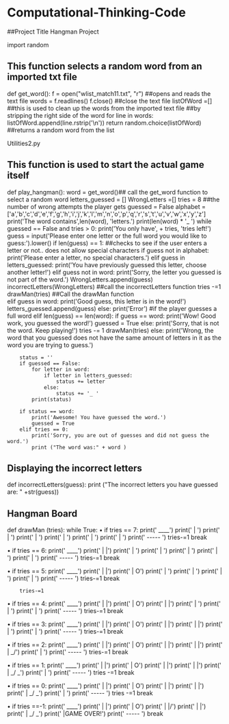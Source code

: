 # Computational-Thinking-Code

##Project Title
Hangman Project

import random

## This function selects a random word from an imported txt file
def get_word():
    f = open("wlist_match11.txt", "r") ##opens and reads the text file
    words = f.readlines()
    f.close() ##close the text file
    listOfWord =[]
    ##this is used to clean up the words from the imported text file
    ##by stripping the right side of the word
    for line in words:
        listOfWord.append(line.rstrip('\n'))
    return random.choice(listOfWord) ##returns a random word from the list


 Utilities2.py

## This function is used to start the actual game itself
def play_hangman():
    word = get_word()## call the get_word function to select a random word
    letters_guessed = []
    WrongLetters =[]
    tries = 8 ##the number of wrong attempts the player gets
    guessed = False
    alphabet = ['a','b','c','d','e','f','g','h','i','j','k','l','m','n','o','p','q','r','s','t','u','v','w','x','y','z']
    print('The word contains',len(word), 'letters.')
    print(len(word) * '_ ')
    while guessed == False and tries > 0:
        print('You only have', + tries, 'tries left!')
        guess = input('Please enter one letter or the full word you would like to guess:').lower()
        if len(guess) == 1:
            ##checks to see if the user enters a letter or not.. does not allow special characters
            if guess not in alphabet:
                print('Please enter a letter, no special characters.')
            elif guess in letters_guessed:
                print('You have previously guessed this letter, choose another letter!')
            elif guess not in word:
                print('Sorry, the letter you guessed is not part of the word.')
                WrongLetters.append(guess)
                incorrectLetters(WrongLetters) ##call the incorrectLetters function
                tries -=1
                drawMan(tries) ##Call the drawMan function  
            elif guess in word:
                print('Good guess, this letter is in the word!')
                letters_guessed.append(guess)
            else:
                print('Error')
        #if the player guesses a full word
        elif len(guess) == len(word):
            if guess == word:
                print('Wow! Good work, you guessed the word!')
                guessed = True
            else:
                print('Sorry, that is not the word. Keep playing!')
                tries -= 1
                drawMan(tries)
        else:
            print('Wrong, the word that you guessed does not have the same amount of letters in it as the word you are trying to guess.')
            
        status = ''
        if guessed == False:
            for letter in word:
                if letter in letters_guessed:
                    status += letter
                else:
                    status += '_ '
            print(status)
        
        if status == word:
            print('Awesome! You have guessed the word.')
            guessed = True
        elif tries == 0:
            print('Sorry, you are out of guesses and did not guess the word.')
            print ("The word was:" + word )
 

## Displaying the incorrect letters
def incorrectLetters(guess):
    print ("The incorrect letters you have guessed are: " +str(guess))



## Hangman Board
def drawMan (tries):
    while True:
•	if tries == 7:
            print('    ____')
            print('   |     ')
            print('   |     ')
            print('   |     ')
            print('   |     ')
            print('   |     ')
            print('   |     ')
            print(' -----   ')
            tries-=1
            break
        
            
•	if tries == 6:
            print('    ____')
            print('   |   |')
            print('   |     ')
            print('   |     ')
            print('   |     ')
            print('   |     ')
            print('   |     ')
            print(' -----   ')
            tries-=1
            break   
        
        
•	if tries == 5:
            print('    ____')
            print('   |   |')
            print('   |   O')
            print('   |     ')
            print('   |     ')
            print('   |     ')
            print('   |     ')
            print(' -----   ')
            tries-=1
            break
        
        tries-=1
•	if tries == 4:
            print('    ____')
            print('   |   |')
            print('   |   O')
            print('   |   |')
            print('   |     ')
            print('   |     ')
            print('   |     ')
            print(' -----   ')
            tries-=1
            break
        
        
•	if tries == 3:
            print('    ____')
            print('   |   |')
            print('   |   O')
            print('   |   |')
            print('   |   |')
            print('   |     ')
            print('   |     ')
            print(' -----   ')
            tries-=1
            break
        
        
•	if tries == 2:
            print('    ____')
            print('   |   |')
            print('   |   O')
            print('   |   |')
            print('   |   |')
            print('   | _/')
            print('   |     ')
            print(' -----   ')
            tries-=1
            break
        
        
•	if tries == 1:
            print('    ____')
            print('   |   |')
            print('   |   O')
            print('   |   |')
            print('   |   |')
            print('   | _/ \_')
            print('   |     ')
            print(' -----   ')
            tries -=1
            break
        
        
•	if tries == 0:
            print('    ____')
            print('   |   |')
            print('   |   O')
            print('   |  \|')
            print('   |   |')
            print('   | _/ \_')
            print('   |     ')
            print(' -----   ')
            tries -=1
            break
        
        
•	if tries ==-1:
            print('    ____')
            print('   |   |')
            print('   |   O')
            print('   |  \|/')
            print('   |   |')
            print('   | _/ \_')
            print('   |GAME OVER!')
            print(' -----   ')
            break


